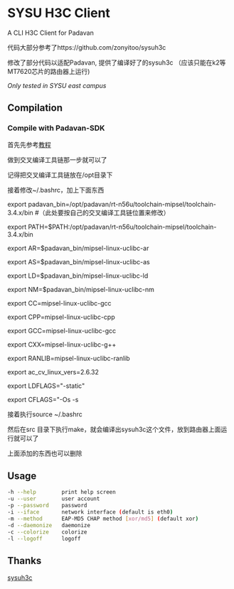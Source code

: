 # SYSU H3C Client

A CLI H3C Client for Padavan

代码大部分参考了https://github.com/zonyitoo/sysuh3c

修改了部分代码以适配Padavan, 提供了编译好了的sysuh3c （应该只能在k2等MT7620芯片的路由器上运行)

*Only tested in SYSU east campus*

## Compilation

### Compile with Padavan-SDK

首先先参考[教程](http://blog.csdn.net/maxsky/article/details/53905221)

做到交叉编译工具链那一步就可以了

记得把交叉编译工具链放在/opt目录下

接着修改~/.bashrc，加上下面东西

export padavan_bin=/opt/padavan/rt-n56u/toolchain-mipsel/toolchain-3.4.x/bin #（此处要按自己的交叉编译工具链位置来修改）

export PATH=$PATH:/opt/padavan/rt-n56u/toolchain-mipsel/toolchain-3.4.x/bin

export AR=$padavan_bin/mipsel-linux-uclibc-ar

export AS=$padavan_bin/mipsel-linux-uclibc-as

export LD=$padavan_bin/mipsel-linux-uclibc-ld

export NM=$padavan_bin/mipsel-linux-uclibc-nm

export CC=mipsel-linux-uclibc-gcc

export CPP=mipsel-linux-uclibc-cpp

export GCC=mipsel-linux-uclibc-gcc

export CXX=mipsel-linux-uclibc-g++

export RANLIB=mipsel-linux-uclibc-ranlib

export ac_cv_linux_vers=2.6.32

export LDFLAGS="-static"

export CFLAGS="-Os -s


接着执行source ~/.bashrc 

然后在src 目录下执行make，就会编译出sysuh3c这个文件，放到路由器上面运行就可以了

上面添加的东西也可以删除

## Usage

```bash
-h --help        print help screen
-u --user        user account
-p --password    password
-i --iface       network interface (default is eth0)
-m --method      EAP-MD5 CHAP method [xor/md5] (default xor)
-d --daemonize   daemonize
-c --colorize    colorize
-l --logoff      logoff
```
## Thanks

[sysuh3c](https://github.com/zonyitoo/sysuh3c)
